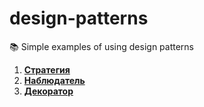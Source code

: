 # design-patterns
📚 Simple examples of using design patterns

1. **[Стратегия](https://github.com/never-sleeps/design-patterns/tree/master/src/strategy)** 
2. **[Наблюдатель](https://github.com/never-sleeps/design-patterns/tree/master/src/observer)** 
3. **[Декоратор](https://github.com/never-sleeps/design-patterns/tree/master/src/decorator)**
